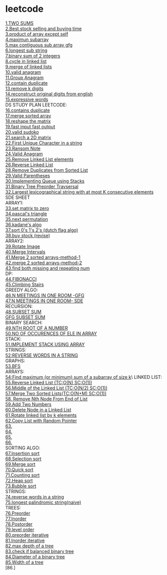 # leetcode 
[1.TWO SUMS](https://leetcode.com/problems/two-sum/)\
[2.Best stock selling and buying time](https://leetcode.com/problems/best-time-to-buy-and-sell-stock/)\
[3.product of array except self](https://leetcode.com/problems/product-of-array-except-self/)\
[4.maximun subarray](https://leetcode.com/problems/maximum-subarray/)\
[5.max contiguous sub array gfg](https://www.geeksforgeeks.org/largest-sum-contiguous-subarray/)\
[6.longest sub string](https://leetcode.com/problems/longest-substring-without-repeating-characters/)\
[7.binary sum of 2 integers](https://leetcode.com/problems/sum-of-two-integers/)\
[8.cycle in linked list](https://leetcode.com/problems/linked-list-cycle/)\
[9.merge of linked lists](https://leetcode.com/problems/merge-two-sorted-lists/)\
[10.valid anagram](https://leetcode.com/problems/valid-anagram/)\
[11.Group Anagram](https://leetcode.com/problems/group-anagrams/)\
[12.contain duplicate](https://leetcode.com/problems/contains-duplicate/)\
[13.remove k digits](https://leetcode.com/problems/remove-k-digits/)\
[14.reconstruct original digits from english](https://leetcode.com/problems/reconstruct-original-digits-from-english/)\
[15.expressive words](https://leetcode.com/problems/expressive-words/)\
DS STUDY PLAN LEETCODE:\
[16.contains duplicate](https://leetcode.com/problems/contains-duplicate/)\
[17.merge sorted array](https://leetcode.com/problems/merge-sorted-array/)\
[18.reshape the matrix](https://leetcode.com/problems/reshape-the-matrix/)\
[19.fast input fast output](https://www.javatpoint.com/fast-input-and-output-in-cpp)\
[20.valid sudoko](https://leetcode.com/problems/valid-sudoku/)\
[21.search a 2D matrix](https://leetcode.com/problems/search-a-2d-matrix/)\
[22.First Unique Character in a string](https://leetcode.com/problems/first-unique-character-in-a-string/)\
[23.Ransom Note](https://leetcode.com/problems/ransom-note/)\
[24.Valid Anagram](https://leetcode.com/problems/valid-anagram/)\
[25.Remove Linked List elements](https://leetcode.com/problems/remove-linked-list-elements/)\
[26.Reverse Linked List](https://leetcode.com/problems/reverse-linked-list/)\
[28.Remove Duplicates from Sorted List](https://leetcode.com/problems/remove-duplicates-from-sorted-list/)\
[29.Valid Parentheses](https://leetcode.com/problems/valid-parentheses/)\
[30.Implementing Queue using Stacks](https://leetcode.com/problems/implement-queue-using-stacks/)\
[31.Binary Tree Preorder Travsersal](https://leetcode.com/problems/binary-tree-preorder-traversal/)\
[32.Largest lexicographical string with at most K consecutive elements](https://www.geeksforgeeks.org/largest-lexicographical-string-with-at-most-k-consecutive-elements/)\
SDE SHEET \
ARRAY1: \
[33.set matrix to zero](https://leetcode.com/problems/set-matrix-zeroes/)\
[34.pascal's triangle](https://leetcode.com/problems/pascals-triangle/)\
[35.next permutation](https://leetcode.com/problems/next-permutation/)\
[36.kadane's algo](https://leetcode.com/problems/maximum-subarray/)\
[37.sort 0's 1's 2's (dutch flag algo)](https://leetcode.com/problems/sort-colors/)\
[38.buy stock (revise)](https://leetcode.com/problems/best-time-to-buy-and-sell-stock/)\
ARRAY2:\
[39.Rotate Image](https://leetcode.com/problems/rotate-image/)\
[40.Merge Intervals](https://leetcode.com/problems/merge-intervals/)\
[41.Merge 2 sorted arrays-method-1](https://www.techiedelight.com/inplace-merge-two-sorted-arrays/)\
[42.merge 2 sorted arrays-method-2](https://www.geeksforgeeks.org/efficiently-merging-two-sorted-arrays-with-o1-extra-space/)\
[43.find both missing and repeating num](https://www.geeksforgeeks.org/find-a-repeating-and-a-missing-number/)\
DP:\
[44.FIBONACCI](https://leetcode.com/problems/fibonacci-number/submissions/)\
[45.Climbing Stairs](https://leetcode.com/problems/climbing-stairs/)\
GREEDY ALGO:\
[46.N MEETINGS IN ONE ROOM -GFG](https://practice.geeksforgeeks.org/problems/n-meetings-in-one-room-1587115620/1)\
[47.N MEETINGS IN ONE ROOM- SDE](https://takeuforward.org/data-structure/n-meetings-in-one-room/)\
RECURSION:\
[48.SUBSET SUM](https://takeuforward.org/data-structure/subset-sum-sum-of-all-subsets/)\
[GFG SUBSET SUM](https://practice.geeksforgeeks.org/problems/subset-sums2234/1)\
BINARY SEARCH:\
[49.NTH ROOT OF A NUMBER](https://takeuforward.org/data-structure/nth-root-of-a-number-using-binary-search/)\
[50.NO OF OCCURENCES OF ELE IN ARRAY](https://www.geeksforgeeks.org/count-number-of-occurrences-or-frequency-in-a-sorted-array/)\
STACK:\
[51.IMPLEMENT STACK USING ARRAY](https://takeuforward.org/data-structure/implement-stack-using-array/)\
STRINGS:\
[52:REVERSE WORDS IN A STRING](https://leetcode.com/problems/reverse-words-in-a-string/)\
GRAPHS:\
[53.BFS](https://practice.geeksforgeeks.org/problems/bfs-traversal-of-graph/1)\
ARRAYS:\
[54:Find maximum (or minimum) sum of a subarray of size k](https://www.geeksforgeeks.org/find-maximum-minimum-sum-subarray-size-k/#:~:text=Given%20an%20array%20of%20integers,%2C%2023%7D%20of%20size%204.)\
LINKED LIST:\
[55.Reverse Linked List (TC:O(N) SC:O(1))](https://leetcode.com/problems/reverse-linked-list/)\
[56.Middle of the Linked List (TC:O(N/2) SC:O(1))](https://leetcode.com/problems/middle-of-the-linked-list/)\
[57.Merge Two Sorted Lists(TC:O(N+M) SC:O(1))](https://leetcode.com/problems/merge-two-sorted-lists/)\
[58. Remove Nth Node From End of List](https://leetcode.com/problems/remove-nth-node-from-end-of-list/)\
[59.Add Two Numbers](https://leetcode.com/problems/add-two-numbers/)\
[60.Delete Node in a Linked List](https://leetcode.com/problems/delete-node-in-a-linked-list/)\
[61.Rotate linked list by k elements](https://leetcode.com/problems/rotate-list/)\
[62.Copy List with Random Pointer](https://leetcode.com/problems/copy-list-with-random-pointer/)\
[63.]()\
[64.]()\
[65.]()\
[66.]()\
SORTING ALGO:\
[67.Insertion sort](https://www.geeksforgeeks.org/insertion-sort/)\
[68.Selection sort](https://www.geeksforgeeks.org/selection-sort/)\
[69.Merge sort](https://www.geeksforgeeks.org/merge-sort/)\
[70.Quick sort]()\
[71.Counting sort]()\
[72.Heap sort]()\
[73.Bubble sort]()\
STRINGS:\
[74.reverse words in a string](https://takeuforward.org/data-structure/reverse-words-in-a-string/)\
[75.longest palindromic string(naive)](https://leetcode.com/problems/longest-palindromic-substring/)\
TREES:\
[76.Preorder](https://leetcode.com/problems/binary-tree-preorder-traversal/)\
[77.Inorder](https://leetcode.com/problems/binary-tree-inorder-traversal/)\
[78.Postorder](https://leetcode.com/problems/binary-tree-postorder-traversal/)\
[79.level order](https://leetcode.com/problems/binary-tree-level-order-traversal/)\
[80.preorder iterative](https://leetcode.com/problems/binary-tree-preorder-traversal/)\
[81.Inorder iterative](https://leetcode.com/problems/binary-tree-inorder-traversal/)\
[82.max depth of a tree](https://leetcode.com/problems/maximum-depth-of-binary-tree/)\
[83.check if balanced binary tree](https://leetcode.com/problems/balanced-binary-tree/)\
[84.Diameter of a binary tree](https://leetcode.com/problems/diameter-of-binary-tree/)\
[85.Width of a tree](https://leetcode.com/problems/maximum-width-of-binary-tree/)\
[86.]
